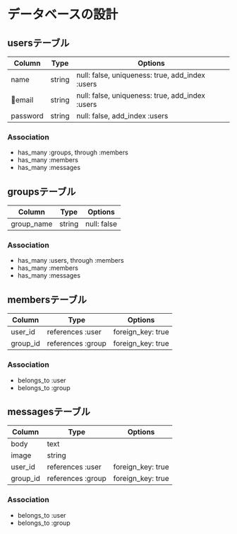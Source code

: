 # データベースの設計

## usersテーブル
|Column|Type|Options|
|------|----|-------|
|name     |string|null: false, uniqueness: true, add_index :users|
|email    |string|null: false, uniqueness: true, add_index :users|
|password |string|null: false, add_index :users                  |

### Association
- has_many :groups, through :members
- has_many :members
- has_many :messages


## groupsテーブル
|Column|Type|Options|
|------|----|-------|
|group_name|string|null: false|

### Association
- has_many :users, through :members
- has_many :members
- has_many :messages


## membersテーブル
|Column|Type|Options|
|------|----|-------|
|user_id |references :user |foreign_key: true|
|group_id|references :group|foreign_key: true|

### Association
- belongs_to :user
- belongs_to :group


## messagesテーブル
|Column|Type|Options|
|------|----|-------|
|body    |text             | 
|image   |string           |
|user_id |references :user |foreign_key: true|
|group_id|references :group|foreign_key: true|

### Association
- belongs_to :user
- belongs_to :group

